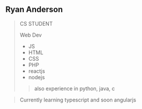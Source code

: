 Ryan Anderson
------------------------------


> CS STUDENT
> 
> Web Dev 
> - JS
> - HTML
> - CSS
> - PHP
> - reactjs
> - nodejs
> 
>>   also experience in python, java, c

>Currently learning typescript and soon angularjs
